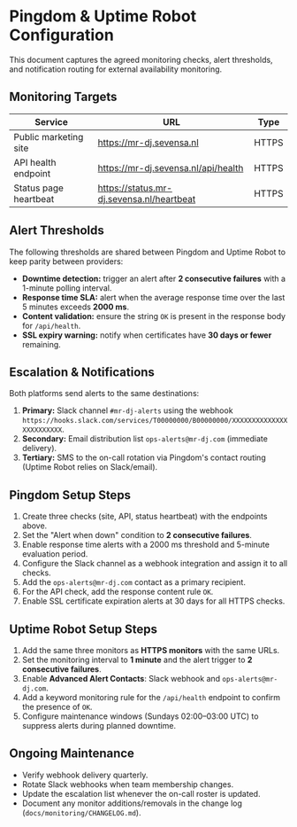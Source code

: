 # Pingdom & Uptime Robot Configuration

This document captures the agreed monitoring checks, alert thresholds, and notification routing for external availability monitoring.

## Monitoring Targets

| Service | URL | Type |
|---------|-----|------|
| Public marketing site | https://mr-dj.sevensa.nl | HTTPS | 
| API health endpoint | https://mr-dj.sevensa.nl/api/health | HTTPS |
| Status page heartbeat | https://status.mr-dj.sevensa.nl/heartbeat | HTTPS |

## Alert Thresholds

The following thresholds are shared between Pingdom and Uptime Robot to keep parity between providers:

- **Downtime detection:** trigger an alert after **2 consecutive failures** with a 1-minute polling interval.
- **Response time SLA:** alert when the average response time over the last 5 minutes exceeds **2000 ms**.
- **Content validation:** ensure the string `OK` is present in the response body for `/api/health`.
- **SSL expiry warning:** notify when certificates have **30 days or fewer** remaining.

## Escalation & Notifications

Both platforms send alerts to the same destinations:

1. **Primary:** Slack channel `#mr-dj-alerts` using the webhook `https://hooks.slack.com/services/T00000000/B00000000/XXXXXXXXXXXXXXXXXXXXXXXX`.
2. **Secondary:** Email distribution list `ops-alerts@mr-dj.com` (immediate delivery).
3. **Tertiary:** SMS to the on-call rotation via Pingdom's contact routing (Uptime Robot relies on Slack/email).

## Pingdom Setup Steps

1. Create three checks (site, API, status heartbeat) with the endpoints above.
2. Set the "Alert when down" condition to **2 consecutive failures**.
3. Enable response time alerts with a 2000 ms threshold and 5-minute evaluation period.
4. Configure the Slack channel as a webhook integration and assign it to all checks.
5. Add the `ops-alerts@mr-dj.com` contact as a primary recipient.
6. For the API check, add the response content rule `OK`.
7. Enable SSL certificate expiration alerts at 30 days for all HTTPS checks.

## Uptime Robot Setup Steps

1. Add the same three monitors as **HTTPS monitors** with the same URLs.
2. Set the monitoring interval to **1 minute** and the alert trigger to **2 consecutive failures**.
3. Enable **Advanced Alert Contacts**: Slack webhook and `ops-alerts@mr-dj.com`.
4. Add a keyword monitoring rule for the `/api/health` endpoint to confirm the presence of `OK`.
5. Configure maintenance windows (Sundays 02:00–03:00 UTC) to suppress alerts during planned downtime.

## Ongoing Maintenance

- Verify webhook delivery quarterly.
- Rotate Slack webhooks when team membership changes.
- Update the escalation list whenever the on-call roster is updated.
- Document any monitor additions/removals in the change log (`docs/monitoring/CHANGELOG.md`).
